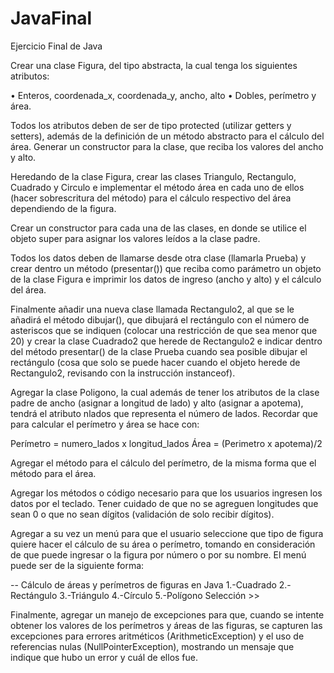 # JavaFinal
Ejercicio Final de Java

Crear una clase Figura, del tipo abstracta, la cual tenga los siguientes atributos:

•	Enteros, coordenada_x, coordenada_y, ancho, alto
•	Dobles, perímetro y área.

Todos los atributos deben de ser de tipo protected (utilizar getters y setters), además de la definición de un método abstracto para el cálculo del área.
Generar un constructor para la clase, que reciba los valores del ancho y alto.

Heredando de la clase Figura, crear las clases Triangulo, Rectangulo, Cuadrado y Circulo e implementar el método área en cada uno de ellos (hacer sobrescritura del método) para el cálculo respectivo del área dependiendo de la figura.

Crear un constructor para cada una de las clases, en donde se utilice el objeto super para asignar los valores leídos a la clase padre.


Todos los datos deben de llamarse desde otra clase (llamarla Prueba) y crear dentro un método (presentar()) que reciba como parámetro un objeto de la clase Figura e imprimir los datos de ingreso (ancho y alto) y el cálculo del área.


Finalmente añadir una nueva clase llamada Rectangulo2, al que se le añadirá el método dibujar(), que dibujará el rectángulo con el número de asteriscos que se indiquen (colocar una restricción de que sea menor que 20) y crear la clase Cuadrado2 que herede de Rectangulo2 e indicar dentro del método presentar() de la clase Prueba cuando sea posible dibujar el rectángulo (cosa que solo se puede hacer cuando el objeto herede de Rectangulo2, revisando con la instrucción instanceof).

Agregar la clase Poligono, la cual además de tener los atributos de la clase padre de ancho (asignar a longitud de lado) y alto (asignar a apotema), tendrá el atributo nlados que representa el número de lados.
Recordar que para calcular el perímetro y área se hace con:

Perímetro = numero_lados x longitud_lados
Área = (Perimetro x apotema)/2


Agregar el método para el cálculo del perímetro, de la misma forma que el método para el área.

Agregar los métodos o código necesario para que los usuarios ingresen los datos por el teclado. Tener cuidado de que no se agreguen longitudes que sean 0 o que no sean dígitos (validación de solo recibir dígitos).

Agregar a su vez un menú para que el usuario seleccione que tipo de figura quiere hacer el cálculo de su área o perímetro, tomando en consideración de que puede ingresar o la figura por número o por su nombre. El menú puede ser de la siguiente forma:

-- Cálculo de áreas y perímetros de figuras en Java
1.-Cuadrado
2.-Rectángulo
3.-Triángulo
4.-Círculo
5.-Polígono
Selección >> 


Finalmente, agregar un manejo de excepciones para que, cuando se intente obtener los valores de los perímetros y áreas de las figuras, se capturen las excepciones para errores aritméticos (ArithmeticException) y el uso de referencias nulas (NullPointerException), mostrando un mensaje que indique que hubo un error y cuál de ellos fue.
